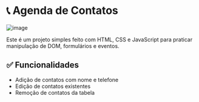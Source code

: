 # 📞 Agenda de Contatos

![image](https://github.com/user-attachments/assets/918d6dd8-33cd-4351-98d7-e8f94c0862e6)

Este é um projeto simples feito com HTML, CSS e JavaScript para praticar manipulação de DOM, formulários e eventos.

## ✅ Funcionalidades

- Adição de contatos com nome e telefone
- Edição de contatos existentes
- Remoção de contatos da tabela
